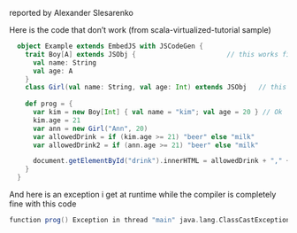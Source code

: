 reported by Alexander Slesarenko

Here is the code that don’t work (from scala-virtualized-tutorial sample)

```scala
  object Example extends EmbedJS with JSCodeGen { 
    trait Boy[A] extends JSObj {                       // this works fine
      val name: String
      val age: A
    }
    class Girl(val name: String, val age: Int) extends JSObj   // this compiles by doesn't work
    
    def prog = {
      var kim = new Boy[Int] { val name = "kim"; val age = 20 } // Ok
      kim.age = 21
      var ann = new Girl("Ann", 20)                                          // looks like it is not reified at runtime
      var allowedDrink = if (kim.age >= 21) "beer" else "milk"
      var allowedDrink2 = if (ann.age >= 21) "beer" else "milk"

      document.getElementById("drink").innerHTML = allowedDrink + "," + allowedDrink2
    }
  }
```

And here is an exception i get at runtime while the compiler is completely fine with this code

```scala
function prog() Exception in thread "main" java.lang.ClassCastException: org.scala_lang.virtualized.js.Test$Example$Girl cannot be cast to org.scala_lang.virtualized.CoreExps$Exp
```
